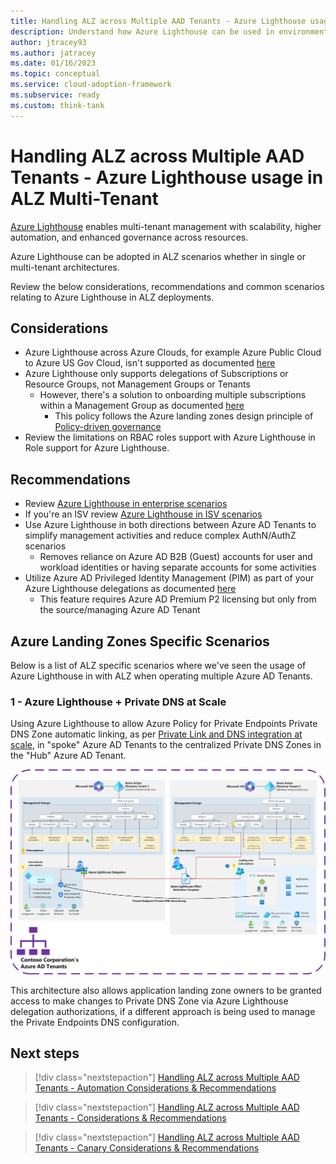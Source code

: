 ```yaml
---
title: Handling ALZ across Multiple AAD Tenants - Azure Lighthouse usage in ALZ Multi-Tenant
description: Understand how Azure Lighthouse can be used in environments with Multiple Azure AD Tenants with Azure Landing Zones
author: jtracey93
ms.author: jatracey
ms.date: 01/16/2023
ms.topic: conceptual
ms.service: cloud-adoption-framework
ms.subservice: ready
ms.custom: think-tank
---
```


# Handling ALZ across Multiple AAD Tenants - Azure Lighthouse usage in ALZ Multi-Tenant

[Azure Lighthouse](/azure/lighthouse/overview) enables multi-tenant management with scalability, higher automation, and enhanced governance across resources.

Azure Lighthouse can be adopted in ALZ scenarios whether in single or multi-tenant architectures.

Review the below considerations, recommendations and common scenarios relating to Azure Lighthouse in ALZ deployments.

## Considerations

- Azure Lighthouse across Azure Clouds, for example Azure Public Cloud to Azure US Gov Cloud, isn't supported as documented [here](/azure/lighthouse/overview#cross-region-and-cloud-considerations)
- Azure Lighthouse only supports delegations of Subscriptions or Resource Groups, not Management Groups or Tenants
  - However, there's a solution to onboarding multiple subscriptions within a Management Group as documented [here](/azure/lighthouse/how-to/onboard-management-group)
    - This policy follows the Azure landing zones design principle of [Policy-driven governance](/azure/cloud-adoption-framework/ready/landing-zone/design-principles#policy-driven-governance)
- Review the limitations on RBAC roles support with Azure Lighthouse in Role support for Azure Lighthouse.

## Recommendations

- Review [Azure Lighthouse in enterprise scenarios](/azure/lighthouse/concepts/enterprise)
- If you're an ISV review [Azure Lighthouse in ISV scenarios](/azure/lighthouse/concepts/isv-scenarios)
- Use Azure Lighthouse in both directions between Azure AD Tenants to simplify management activities and reduce complex AuthN/AuthZ scenarios
  - Removes reliance on Azure AD B2B (Guest) accounts for user and workload identities or having separate accounts for some activities
- Utilize Azure AD Privileged Identity Management (PIM) as part of your Azure Lighthouse delegations as documented [here](/azure/lighthouse/how-to/create-eligible-authorizations)
  - This feature requires Azure AD Premium P2 licensing but only from the source/managing Azure AD Tenant

## Azure Landing Zones Specific Scenarios

Below is a list of ALZ specific scenarios where we've seen the usage of Azure Lighthouse in with ALZ when operating multiple Azure AD Tenants.

### 1 - Azure Lighthouse + Private DNS at Scale

Using Azure Lighthouse to allow Azure Policy for Private Endpoints Private DNS Zone automatic linking, as per [Private Link and DNS integration at scale](/azure/cloud-adoption-framework/ready/azure-best-practices/private-link-and-dns-integration-at-scale), in "spoke" Azure AD Tenants to the centralized Private DNS Zones in the "Hub" Azure AD Tenant.

[![Diagram of multiple Azure AD Tenants with Azure Landing Zones deployed using Azure Lighthouse in the Private DNS at Scale scenario](media/alz-multi-tenant-5.png)](media/alz-multi-tenant-5.png#lightbox)

This architecture also allows application landing zone owners to be granted access to make changes to Private DNS Zone via Azure Lighthouse delegation authorizations, if a different approach is being used to manage the Private Endpoints DNS configuration.

## Next steps

> [!div class="nextstepaction"]
> [Handling ALZ across Multiple AAD Tenants - Automation Considerations & Recommendations](multiple-aad-tenants-in-alz-handling-automation.md)

> [!div class="nextstepaction"]
> [Handling ALZ across Multiple AAD Tenants - Considerations & Recommendations](multiple-aad-tenants-in-alz-handling-c-r.md)

> [!div class="nextstepaction"]
> [Handling ALZ across Multiple AAD Tenants - Canary Considerations & Recommendations](multiple-aad-tenants-in-alz-handling-canary.md)